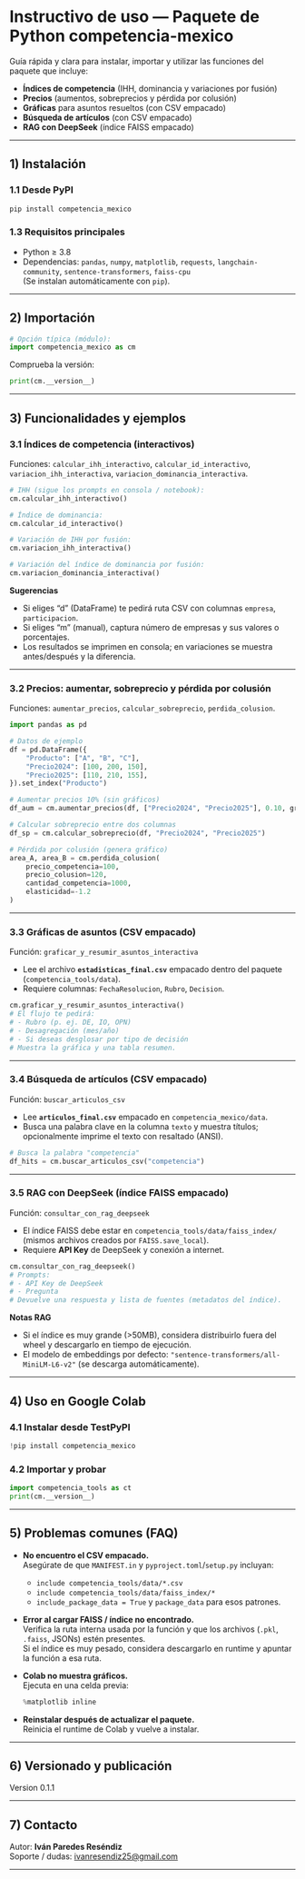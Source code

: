 
# Instructivo de uso — Paquete de Python competencia-mexico

Guía rápida y clara para instalar, importar y utilizar las funciones del paquete que incluye:
- **Índices de competencia** (IHH, dominancia y variaciones por fusión)
- **Precios** (aumentos, sobreprecios y pérdida por colusión)
- **Gráficas** para asuntos resueltos (con CSV empacado)
- **Búsqueda de artículos** (con CSV empacado)
- **RAG con DeepSeek** (índice FAISS empacado)

---

## 1) Instalación

### 1.1 Desde PyPI
```bash
pip install competencia_mexico
```

### 1.3 Requisitos principales
- Python ≥ 3.8
- Dependencias: `pandas`, `numpy`, `matplotlib`, `requests`, `langchain-community`, `sentence-transformers`, `faiss-cpu`  
  (Se instalan automáticamente con `pip`).

---

## 2) Importación

```python
# Opción típica (módulo):
import competencia_mexico as cm
```

Comprueba la versión:
```python
print(cm.__version__)
```

---

## 3) Funcionalidades y ejemplos

### 3.1 Índices de competencia (interactivos)
Funciones: `calcular_ihh_interactivo`, `calcular_id_interactivo`, `variacion_ihh_interactiva`, `variacion_dominancia_interactiva`.

```python
# IHH (sigue los prompts en consola / notebook):
cm.calcular_ihh_interactivo()

# Índice de dominancia:
cm.calcular_id_interactivo()

# Variación de IHH por fusión:
cm.variacion_ihh_interactiva()

# Variación del índice de dominancia por fusión:
cm.variacion_dominancia_interactiva()
```

**Sugerencias**  
- Si eliges “d” (DataFrame) te pedirá ruta CSV con columnas `empresa`, `participacion`.  
- Si eliges “m” (manual), captura número de empresas y sus valores o porcentajes.  
- Los resultados se imprimen en consola; en variaciones se muestra antes/después y la diferencia.

---

### 3.2 Precios: aumentar, sobreprecio y pérdida por colusión
Funciones: `aumentar_precios`, `calcular_sobreprecio`, `perdida_colusion`.

```python
import pandas as pd

# Datos de ejemplo
df = pd.DataFrame({
    "Producto": ["A", "B", "C"],
    "Precio2024": [100, 200, 150],
    "Precio2025": [110, 210, 155],
}).set_index("Producto")

# Aumentar precios 10% (sin gráficos)
df_aum = cm.aumentar_precios(df, ["Precio2024", "Precio2025"], 0.10, graficar=False)

# Calcular sobreprecio entre dos columnas
df_sp = cm.calcular_sobreprecio(df, "Precio2024", "Precio2025")

# Pérdida por colusión (genera gráfico)
area_A, area_B = cm.perdida_colusion(
    precio_competencia=100,
    precio_colusion=120,
    cantidad_competencia=1000,
    elasticidad=-1.2
)
```

---

### 3.3 Gráficas de asuntos (CSV empacado)
Función: `graficar_y_resumir_asuntos_interactiva`  
- Lee el archivo **`estadisticas_final.csv`** empacado dentro del paquete (`competencia_tools/data`).  
- Requiere columnas: `FechaResolucion`, `Rubro`, `Decision`.

```python
cm.graficar_y_resumir_asuntos_interactiva()
# El flujo te pedirá:
# - Rubro (p. ej. DE, IO, OPN)
# - Desagregación (mes/año)
# - Si deseas desglosar por tipo de decisión
# Muestra la gráfica y una tabla resumen.
```

---

### 3.4 Búsqueda de artículos (CSV empacado)
Función: `buscar_articulos_csv`  
- Lee **`articulos_final.csv`** empacado en `competencia_mexico/data`.  
- Busca una palabra clave en la columna `texto` y muestra títulos; opcionalmente imprime el texto con resaltado (ANSI).

```python
# Busca la palabra "competencia"
df_hits = cm.buscar_articulos_csv("competencia")
```

---

### 3.5 RAG con DeepSeek (índice FAISS empacado)
Función: `consultar_con_rag_deepseek`  
- El índice FAISS debe estar en `competencia_tools/data/faiss_index/` (mismos archivos creados por `FAISS.save_local`).  
- Requiere **API Key** de DeepSeek y conexión a internet.

```python
cm.consultar_con_rag_deepseek()
# Prompts:
# - API Key de DeepSeek
# - Pregunta
# Devuelve una respuesta y lista de fuentes (metadatos del índice).
```

**Notas RAG**  
- Si el índice es muy grande (>50MB), considera distribuirlo fuera del wheel y descargarlo en tiempo de ejecución.  
- El modelo de embeddings por defecto: `"sentence-transformers/all-MiniLM-L6-v2"` (se descarga automáticamente).

---

## 4) Uso en Google Colab

### 4.1 Instalar desde TestPyPI
```python
!pip install competencia_mexico
```

### 4.2 Importar y probar
```python
import competencia_tools as ct
print(cm.__version__)
```
---

## 5) Problemas comunes (FAQ)

- **No encuentro el CSV empacado.**  
  Asegúrate de que `MANIFEST.in` y `pyproject.toml`/`setup.py` incluyan:
  - `include competencia_tools/data/*.csv`
  - `include competencia_tools/data/faiss_index/*`
  - `include_package_data = True` y `package_data` para esos patrones.

- **Error al cargar FAISS / índice no encontrado.**  
  Verifica la ruta interna usada por la función y que los archivos (`.pkl`, `.faiss`, JSONs) estén presentes.  
  Si el índice es muy pesado, considera descargarlo en runtime y apuntar la función a esa ruta.

- **Colab no muestra gráficos.**  
  Ejecuta en una celda previa:  
  ```python
  %matplotlib inline
  ```

- **Reinstalar después de actualizar el paquete.**  
  Reinicia el runtime de Colab y vuelve a instalar.

---

## 6) Versionado y publicación

Version 0.1.1

---

## 7) Contacto
Autor: **Iván Paredes Reséndiz**  
Soporte / dudas: ivanresendiz25@gmail.com

---
